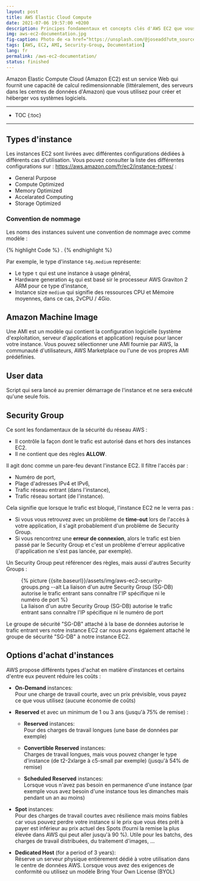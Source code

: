 ```yaml
---
layout: post
title: AWS Elastic Cloud Compute
date: 2021-07-06 19:57:00 +0200
description: Principes fondamentaux et concepts clés d'AWS EC2 que vous devez connaître. Tutoriel, mode d'emploi.
img: aws-ec2-documentation.jpg
fig-caption: Photo de <a href="https://unsplash.com/@joseadd?utm_source=unsplash&utm_medium=referral&utm_content=creditCopyText">JOSE LARRAZOLO</a> sur <a href="https://unsplash.com/s/photos/lego?utm_source=unsplash&utm_medium=referral&utm_content=creditCopyText">Unsplash</a>
tags: [AWS, EC2, AMI, Security-Group, Documentation]
lang: fr
permalink: /aws-ec2-documentation/
status: finished
---
```


Amazon Elastic Compute Cloud (Amazon EC2) est un service Web qui fournit une capacité de calcul redimensionnable (littéralement, des serveurs dans les centres de données d'Amazon) que vous utilisez pour créer et héberger vos systèmes logiciels.

<hr class="hr-text" data-content="Content">

* TOC
{:toc}

<hr class="hr-text" data-content="Types">

## Types d'instance

Les instances EC2 sont livrées avec différentes configurations dédiées à différents cas d'utilisation. Vous pouvez consulter la liste des différentes configurations sur : <https://aws.amazon.com/fr/ec2/instance-types/> :
- General Purpose
- Compute Optimized
- Memory Optimized
- Accelarated Computing
- Storage Optimized

### Convention de nommage

Les noms des instances suivent une convention de nommage avec comme modèle :

{% highlight Code %}
<type><hardware-generation>.<instance-size>
{% endhighlight %}

Par exemple, le type d'instance `t4g.medium` représente:
- Le type `t` qui est une instance à usage général,
- Hardware generation `4g` qui est basé sir le processeur AWS Graviton 2 ARM pour ce type d'instance,
- Instance size `medium` qui signifie des ressources CPU et Mémoire moyennes, dans ce cas, 2vCPU / 4Gio.

## Amazon Machine Image

Une AMI est un modèle qui contient la configuration logicielle (système d'exploitation, serveur d'applications et application) requise pour lancer votre instance. Vous pouvez sélectionner une AMI fournie par AWS, la communauté d'utilisateurs, AWS Marketplace ou l'une de vos propres AMI prédéfinies.

## User data

Script qui sera lancé au premier démarrage de l'instance et ne sera exécuté qu'une seule fois.


## Security Group

Ce sont les fondamentaux de la sécurité du réseau AWS :
- Il contrôle la façon dont le trafic est autorisé dans et hors des instances EC2.
- Il ne contient que des règles **ALLOW**.

Il agit donc comme un pare-feu devant l'instance EC2. Il filtre l'accès par :
- Numéro de port,
- Plage d'adresses IPv4 et IPv6,
- Trafic réseau entrant (dans l'instance),
- Trafic réseau sortant (de l'instance).

Cela signifie que lorsque le trafic est bloqué, l'instance EC2 ne le verra pas :
- Si vous vous retrouvez avec un problème de **time-out** lors de l'accès à votre application, il s'agit probablement d'un problème de Security Group.
- Si vous rencontrez une **erreur de connexion**, alors le trafic est bien passé par le Security Group et c'est un problème d'erreur applicative (l'application ne s'est pas lancée, par exemple).

Un Security Group peut référencer des règles, mais aussi d'autres Security Groups :

<figure class="article">
  {% picture {{site.baseurl}}/assets/img/aws-ec2-security-groups.png --alt La liaison d'un autre Security Group (SG-DB) autorise le trafic entrant sans connaître l'IP spécifique ni le numéro de port %}
  <figcaption>La liaison d'un autre Security Group (SG-DB) autorise le trafic entrant sans connaître l'IP spécifique ni le numéro de port</figcaption>
</figure>

Le groupe de sécurité "SG-DB" attaché à la base de données autorise le trafic entrant vers notre instance EC2 car nous avons également attaché le groupe de sécurité "SG-DB" à notre instance EC2.

## Options d'achat d'instances

AWS propose différents types d'achat en matière d'instances et certains d'entre eux peuvent réduire les coûts :
- **On-Demand** instances:<br>
  Pour une charge de travail courte, avec un prix prévisible, vous payez ce que vous utilisez (aucune économie de coûts)

- **Reserved** et avec un minimum de 1 ou 3 ans (jusqu'à 75% de remise) :

  * **Reserved** instances:<br>
    Pour des charges de travail longues (une base de données par exemple)

  * **Convertible Reserved** instances:<br>
    Charges de travail longues, mais vous pouvez changer le type d'instance (de t2-2xlarge à c5-small par exemple) (jusqu'à 54% de remise)

  * **Scheduled Reserved** instances:<br>
    Lorsque vous n'avez pas besoin en permanence d'une instance (par exemple vous avez besoin d'une instance tous les dimanches mais pendant un an au moins)

- **Spot** instances:<br>
Pour des charges de travail courtes avec résilience mais moins fiables car vous pouvez perdre votre instance si le prix que vous êtes prêt à payer est inférieur au prix actuel des Spots (fourni la remise la plus élevée dans AWS qui peut aller jusqu'à 90 %). Utile pour les batchs, des charges de travail distribuées, du traitement d'images, ...

- **Dedicated Host** (for a period of 3 years):<br>
Réserve un serveur physique entièrement dédié à votre utilisation dans le centre de données AWS. Lorsque vous avez des exigences de conformité ou utilisez un modèle Bring Your Own License (BYOL)

